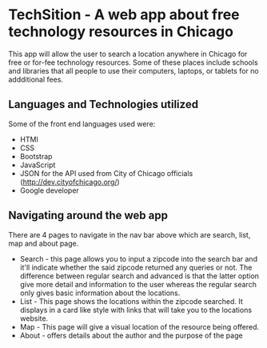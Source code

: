 # TechSition - A web app about free technology resources in Chicago

This app will allow the user to search a location anywhere in Chicago for free or for-fee technology resources. Some of these places include schools and libraries that all people to use their computers, laptops, or tablets for no addditional fees.

## Languages and Technologies utilized
Some of the front end languages used were:
- HTMl
- CSS
- Bootstrap 
- JavaScript 
- JSON for the API used from City of Chicago officials (http://dev.cityofchicago.org/)
- Google developer 

## Navigating around the web app
There are 4 pages to navigate in the nav bar above which are search, list, map and about page.
- Search -  this page allows you to input a zipcode into the search bar and it'll indicate whether the said zipcode returned any queries or not. The difference between regular search and advanced is that the latter option give more detail and information to the user whereas the regular search only gives basic information about the locations.
- List - This page shows the locations within the zipcode searched. It displays in a card like style with links that will take you to the locations website.
- Map - This page will give a visual location of the resource being offered.
- About - offers details about the author and the purpose of the page
